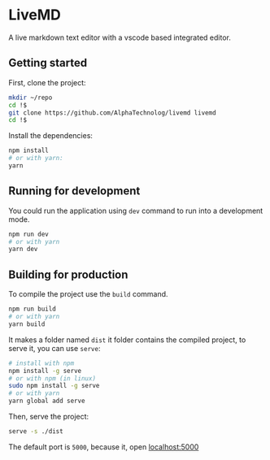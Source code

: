 # LiveMD

A live markdown text editor with a vscode based integrated editor.

## Getting started

First, clone the project:

```sh
mkdir ~/repo
cd !$
git clone https://github.com/AlphaTechnolog/livemd livemd
cd !$
```

Install the dependencies:

```sh
npm install
# or with yarn:
yarn
```

## Running for development

You could run the application using `dev` command to run into a development mode.

```sh
npm run dev
# or with yarn
yarn dev
```

## Building for production

To compile the project use the `build` command.

```sh
npm run build
# or with yarn
yarn build
```

It makes a folder named `dist` it folder contains the compiled project, to serve it,
you can use `serve`:

```sh
# install with npm
npm install -g serve
# or with npm (in linux)
sudo npm install -g serve
# or with yarn
yarn global add serve
```

Then, serve the project:

```sh
serve -s ./dist
```

The default port is `5000`, because it, open [localhost:5000](http://localhost:5000)